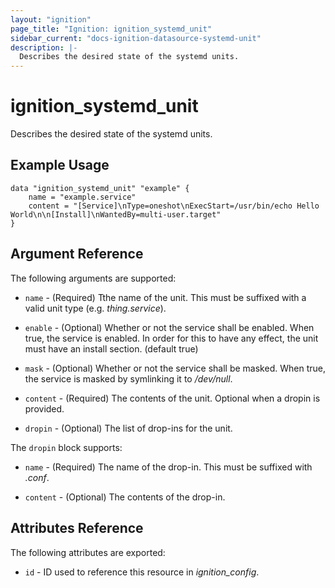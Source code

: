 ```yaml
---
layout: "ignition"
page_title: "Ignition: ignition_systemd_unit"
sidebar_current: "docs-ignition-datasource-systemd-unit"
description: |-
  Describes the desired state of the systemd units.
---
```


# ignition\_systemd\_unit

Describes the desired state of the systemd units.

## Example Usage

```hcl
data "ignition_systemd_unit" "example" {
	name = "example.service"
	content = "[Service]\nType=oneshot\nExecStart=/usr/bin/echo Hello World\n\n[Install]\nWantedBy=multi-user.target"
}
```

## Argument Reference

The following arguments are supported:

* `name` - (Required) Tthe name of the unit. This must be suffixed with a valid unit type (e.g. _thing.service_).

* `enable` - (Optional) Whether or not the service shall be enabled. When true, the service is enabled. In order for this to have any effect, the unit must have an install section. (default true)

* `mask` - (Optional) Whether or not the service shall be masked. When true, the service is masked by symlinking it to _/dev/null_.

* `content` - (Required) The contents of the unit. Optional when a dropin is provided.

* `dropin` - (Optional) The list of drop-ins for the unit.

The `dropin` block supports:

* `name` - (Required) The name of the drop-in. This must be suffixed with _.conf_.

* `content` - (Optional) The contents of the drop-in.

## Attributes Reference

The following attributes are exported:

* `id` - ID used to reference this resource in _ignition_config_.